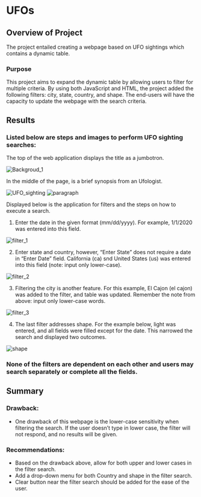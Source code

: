 # UFOs
## Overview of Project
The project entailed creating a webpage based on UFO sightings which contains a dynamic table.
### Purpose
This project aims to expand the dynamic table by allowing users to filter for multiple criteria. By using both JavaScript and HTML, the project added the following filters: city, state, country, and shape. The end-users will have the capacity to update the webpage with the search criteria. 
## Results
### Listed below are steps and images to perform UFO sighting searches: 

The top of the web application displays the title as a jumbotron.

![Backgroud_1](https://user-images.githubusercontent.com/96746207/166803606-2db08fe3-1598-4c80-b4bd-c9c9fbf1b753.png)

In the middle of the page, is a brief synopsis from an Ufologist. 

![UFO_sighting](https://user-images.githubusercontent.com/96746207/166803617-c7b4d9d3-5a7a-4c62-ac24-11682990142c.png)
![paragraph](https://user-images.githubusercontent.com/96746207/166803627-e374c475-81f1-471e-8b2b-21184c6ffe45.png)

Displayed below is the application for filters and the steps on how to execute a search. 

1.	Enter the date in the given format (mm/dd/yyyy). For example, 1/1/2020 was entered into this field. 

![filter_1](https://user-images.githubusercontent.com/96746207/166803630-be3a3a5c-2b4b-483a-90cc-2a76f875a80c.png)

2.	Enter state and country, however, “Enter State” does not require a date in “Enter Date” field. California (ca) snd United States (us) was entered into this field (note: input only lower-case).

![filter_2](https://user-images.githubusercontent.com/96746207/166803636-c1ab2424-99d9-4cfc-b46b-8a85a11f4dfd.png)

3.	Filtering the city is another feature. For this example, El Cajon (el cajon) was added to the filter, and table was updated. Remember the note from above: input only lower-case words.

![filter_3](https://user-images.githubusercontent.com/96746207/166803647-04b39f4e-dcbd-4480-b07a-b68fe408d761.png)

4. The last filter addresses shape. For the example below, light was entered, and all fields were filled except for the date. This narrowed the search and displayed two outcomes.

![shape](https://user-images.githubusercontent.com/96746207/166852670-9559b3c6-0c7b-4a37-84ca-6062ff08bbd2.png)


### None of the filters are dependent on each other and users may search separately or complete all the fields. 
## Summary
### Drawback:
- One drawback of this webpage is the lower-case sensitivity when filtering the search. If the user doesn’t type in lower case, the filter will not respond, and no results will be given. 
### Recommendations:
- Based on the drawback above, allow for both upper and lower cases in the filter search.
- Add a drop-down menu for both Country and shape in the filter search.
- Clear button near the filter search should be added for the ease of the user. 



